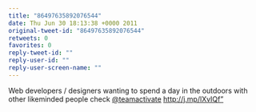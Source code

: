 ```yaml
---
title: "86497635892076544"
date: Thu Jun 30 18:13:38 +0000 2011
original-tweet-id: "86497635892076544"
retweets: 0
favorites: 0
reply-tweet-id: ""
reply-user-id: ""
reply-user-screen-name: ""
---
```

Web developers / designers wanting to spend a day in the outdoors with other likeminded people check <a href="https://twitter.com/teamactivate">@teamactivate</a> http://j.mp/lXvIQf”
